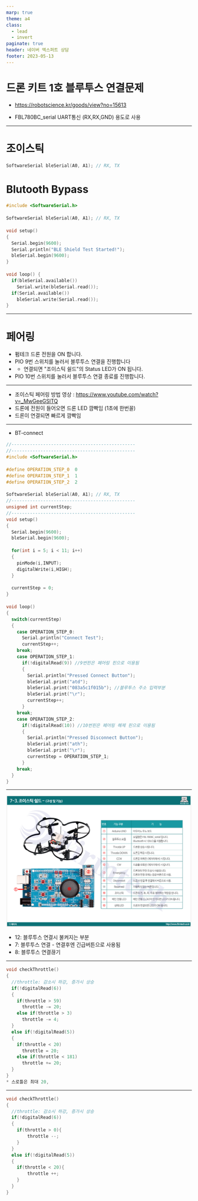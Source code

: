 ```yaml
---
marp: true
theme: a4
class:
  - lead
  - invert
paginate: true
header: 네이버 엑스퍼트 상담
footer: 2023-05-13
---
```


# 드론 키트 1호 블루투스 연결문제
* https://robotscience.kr/goods/view?no=15613

* FBL780BC_serial UART통신 (RX,RX,GND) 용도로 사용

---

# 조이스틱
```C++
SoftwareSerial bleSerial(A0, A1); // RX, TX
```

# Blutooth Bypass
```C++
#include <SoftwareSerial.h>

SoftwareSerial bleSerial(A0, A1); // RX, TX

void setup()
{
  Serial.begin(9600);
  Serial.println("BLE Shield Test Started!");
  bleSerial.begin(9600);
}

void loop() {
  if(bleSerial.available())
    Serial.write(bleSerial.read());
  if(Serial.available())
    bleSerial.write(Serial.read());
}
```

---

# 페어링
* 펌테크 드론 전원을 ON 합니다.
* PIO 9번 스위치를 눌러서 블루투스 연결을 진행합니다
* * 연결되면 "조이스틱 쉴드"의 Status LED가 ON 됩니다.
* PIO 10번 스위치를 눌러서 블루투스 연결 종료를 진행합니다.

---

* 조이스틱 페어링 방법 영상 : https://www.youtube.com/watch?v=_MwGeeGSlTQ
* 드론에 전원이 들어오면 드론 LED 깜빡임 (1초에 한번꼴)
* 드론이 연결되면 빠르게 깜빡임

---

* BT-connect
```C++
//-----------------------------------------------
//-----------------------------------------------
#include <SoftwareSerial.h>

#define OPERATION_STEP_0  0
#define OPERATION_STEP_1  1
#define OPERATION_STEP_2  2

SoftwareSerial bleSerial(A0, A1); // RX, TX
//-----------------------------------------------
unsigned int currentStep;
//-----------------------------------------------
void setup()
{
  Serial.begin(9600);
  bleSerial.begin(9600);

  for(int i = 5; i < 11; i++)
  {
    pinMode(i,INPUT);
    digitalWrite(i,HIGH);
  }
  
  currentStep = 0;
}

void loop()
{
  switch(currentStep)
  {
    case OPERATION_STEP_0:
      Serial.println("Connect Test");
      currentStep++;
    break;
    case OPERATION_STEP_1:
      if(!digitalRead(9)) //9번핀은 페어링 핀으로 이용됨
      {
        Serial.println("Pressed Connect Button");
        bleSerial.print("atd");
        bleSerial.print("083a5c1f015b"); //블루투스 주소 입력부분
        bleSerial.print("\r");
        currentStep++;
      }
    break;
    case OPERATION_STEP_2:
      if(!digitalRead(10)) //10번핀은 페어링 해제 핀으로 이용됨
      {
        Serial.println("Pressed Disconnect Button");
        bleSerial.print("ath");
        bleSerial.print("\r");
        currentStep = OPERATION_STEP_1;
      }
    break;
  }
}
```

---

![bg right w:600](../../Marp_images/Expert/dron_kit1.png)
* 12: 블루투스 연결시 불켜지는 부분
* 7: 블루투스 연결 - 연결후엔 긴급버튼으로 사용됨
* 8: 블루투스 연결끊기

---

```C++
void checkThrottle()
{
  //throttle: 감소시 하강, 증가시 상승
  if(!digitalRead(6))
  {
    if(throttle > 59)
      throttle -= 20;
    else if(throttle > 3)
      throttle -= 4;
  }
  else if(!digitalRead(5))
  {
    if(throttle < 20)
      throttle = 20;
    else if(throttle < 181)
      throttle += 20;
  }
}
* 스로틀은 최대 20,
```
---

```c++
void checkThrottle()
{
  //throttle: 감소시 하강, 증가시 상승
  if(!digitalRead(6))
  {
    if(throttle > 0){
        throttle --;
    }
  }
  else if(!digitalRead(5))
  {
    if(throttle < 20){
        throttle ++;
    }
  }
}
```